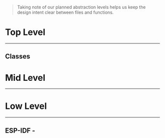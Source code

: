 > Taking note of our planned abstraction levels helps us keep the design intent clear between files and functions.


# Top Level
---

## Classes


# Mid Level
---




# Low Level
---

## ESP-IDF - 